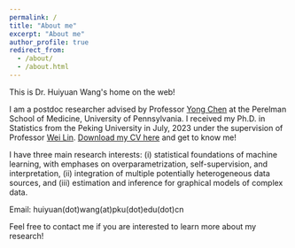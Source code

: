 ```yaml
---
permalink: /
title: "About me"
excerpt: "About me"
author_profile: true
redirect_from: 
  - /about/
  - /about.html
---
```


This is Dr. Huiyuan Wang's home on the web!

I am a postdoc researcher advised by Professor [Yong Chen](https://penncil.med.upenn.edu/about-pi/) at the Perelman School of Medicine, University of Pennsylvania. I received my Ph.D. in Statistics from the Peking University in July, 2023 under the supervision of Professor [Wei Lin](https://www.math.pku.edu.cn/teachers/linw/). [Download my CV here](https://huiyuan-wang.github.io/files/tradeoff.pdf) and get to know me!

I have three main research interests: (i) statistical foundations of machine learning, with emphases on overparametrization, self-supervision, and interpretation, (ii) integration of multiple potentially heterogeneous data sources, and (iii) estimation and inference for graphical models of complex data.

Email: huiyuan(dot)wang(at)pku(dot)edu(dot)cn

Feel free to contact me if you are interested to learn more about my research!


